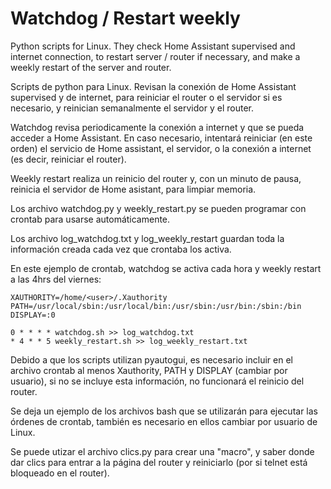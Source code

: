 
# Watchdog / Restart weekly

Python scripts for Linux. They check Home Assistant supervised and internet connection, to restart server / router if necessary, and make a weekly restart of the server and router.

Scripts de python para Linux. Revisan la conexión de Home Assistant supervised y de internet, para reiniciar el router o el servidor si es necesario, y reinician semanalmente el servidor y el router.

Watchdog revisa periodicamente la conexión a internet y que se pueda acceder a Home Assistant. En caso necesario, intentará reiniciar (en este orden) el servicio de Home assistant, el servidor, o la conexión a internet (es decir, reiniciar el router).

Weekly restart realiza un reinicio del router y, con un minuto de pausa, reinicia el servidor de Home asistant, para limpiar memoria.

Los archivo watchdog.py y weekly_restart.py se pueden programar con crontab para usarse automáticamente.

Los archivo log_watchdog.txt y log_weekly_restart guardan toda la información creada cada vez que crontaba los activa.

En este ejemplo de crontab, watchdog se activa cada hora y weekly restart a las 4hrs del viernes:

```
XAUTHORITY=/home/<user>/.Xauthority
PATH=/usr/local/sbin:/usr/local/bin:/usr/sbin:/usr/bin:/sbin:/bin
DISPLAY=:0

0 * * * * watchdog.sh >> log_watchdog.txt
* 4 * * 5 weekly_restart.sh >> log_weekly_restart.txt
```

Debido a que los scripts utilizan pyautogui, es necesario incluir en el archivo crontab al menos Xauthority, PATH y DISPLAY (cambiar <user> por usuario), si no se incluye esta información, no funcionará el reinicio del router.

Se deja un ejemplo de los archivos bash que se utilizarán para ejecutar las órdenes de crontab, también es necesario en ellos cambiar <user> por usuario de Linux.

Se puede utizar el archivo clics.py para crear una "macro", y saber donde dar clics para entrar a la página del router y reiniciarlo (por si telnet está bloqueado en el router).
